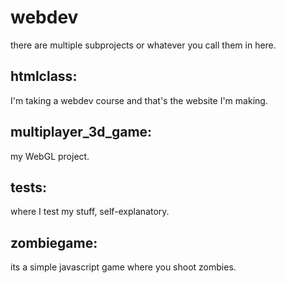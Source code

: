 # webdev
there are multiple subprojects or whatever you call them in here.

## htmlclass:
I'm taking a webdev course and that's the website I'm making.

## multiplayer_3d_game:
my WebGL project.

## tests:
where I test my stuff, self-explanatory.

## zombiegame:
its a simple javascript game where you shoot zombies.
